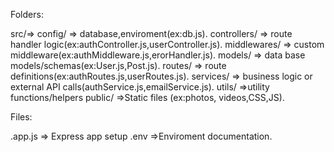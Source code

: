 Folders:

src/=> config/ => database,enviroment(ex:db.js).
controllers/ => route handler logic(ex:authController.js,userController.js).
middlewares/ => custom middleware(ex:authMiddleware.js,erorHandler.js).
models/ => data base models/schemas(ex:User.js,Post.js).
routes/ => route definitions(ex:authRoutes.js,userRoutes.js).
services/ => business logic or external API calls(authService.js,emailService.js).
utils/ =>utility functions/helpers
public/ =>Static files (ex:photos, videos,CSS,JS).

Files:

.app.js => Express app setup
.env =>Enviroment documentation.
